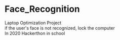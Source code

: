 # Face_Recognition
 Laptop Optimization Project  
 if the user's face is not recognized, lock the computer  
 In 2020 Hackerthon in school
